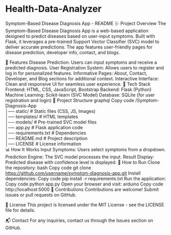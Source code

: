 # Health-Data-Analyzer
Symptom-Based Disease Diagnosis App - README
🩺 Project Overview
The Symptom-Based Disease Diagnosis App is a web-based application designed to predict diseases based on user-input symptoms. Built with Flask, it leverages a pre-trained Support Vector Classifier (SVC) model to deliver accurate predictions. The app features user-friendly pages for disease prediction, developer info, contact, and blogs.

🚀 Features
Disease Prediction: Users can input symptoms and receive a predicted diagnosis.
User Registration System: Allows users to register and log in for personalized features.
Informative Pages: About, Contact, Developer, and Blog sections for additional context.
Interactive Interface: Clean and responsive UI for seamless user experience.
🔧 Tech Stack
Frontend: HTML, CSS, JavaScript, Bootstrap
Backend: Flask (Python)
Machine Learning: Scikit-learn (SVC Model)
Database: SQLite (for user registration and login)
📂 Project Structure
graphql
Copy code
/Symptom-Diagnosis-App  
│── static/            # Static files (CSS, JS, Images)  
│── templates/         # HTML templates  
│── models/            # Pre-trained SVC model files  
│── app.py             # Flask application code  
│── requirements.txt   # Dependencies  
│── README.md          # Project description  
│── LICENSE            # License information  
📊 How It Works
Input Symptoms: Users select symptoms from a dropdown.
Prediction Engine: The SVC model processes the input.
Result Display: Predicted disease with confidence level is displayed.
🚀 How to Run
Clone the repository:
bash
Copy code
git clone https://github.com/username/symptom-diagnosis-app.git
Install dependencies:
Copy code
pip install -r requirements.txt
Run the application:
Copy code
python app.py
Open your browser and visit:
arduino
Copy code
http://localhost:5000
🤝 Contributions
Contributions are welcome! Submit issues or pull requests on GitHub.

📜 License
This project is licensed under the MIT License - see the LICENSE file for details.

📬 Contact
For any inquiries, contact us through the Issues section on GitHub.






